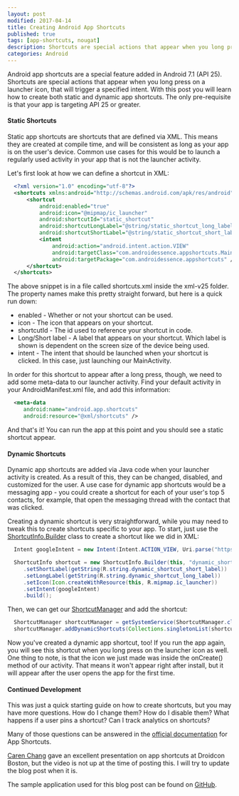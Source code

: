 ```yaml
---
layout: post
modified: 2017-04-14
title: Creating Android App Shortcuts
published: true
tags: [app-shortcuts, nougat]
description: Shortcuts are special actions that appear when you long press on a launcher icon. This post teaches how to implement them.
categories: Android
---
```


Android app shortcuts are a special feature added in Android 7.1 (API 25). Shortcuts are special actions that appear when you long press on a launcher icon, that will trigger a specified intent. With this post you will learn how to create both static and dynamic app shortcuts. The only pre-requisite is that your app is targeting API 25 or greater.

#### Static Shortcuts

Static app shortcuts are shortcuts that are defined via XML. This means they are created at compile time, and will be consistent as long as your app is on the user's device. Common use cases for this would be to launch a regularly used activity in your app that is not the launcher activity.

<!--more-->

Let's first look at how we can define a shortcut in XML:

```xml
  <?xml version="1.0" encoding="utf-8"?>
  <shortcuts xmlns:android="http://schemas.android.com/apk/res/android">
      <shortcut
          android:enabled="true"
          android:icon="@mipmap/ic_launcher"
          android:shortcutId="static_shortcut"
          android:shortcutLongLabel="@string/static_shortcut_long_label"
          android:shortcutShortLabel="@string/static_shortcut_short_label">
          <intent
              android:action="android.intent.action.VIEW"
              android:targetClass="com.androidessence.appshortcuts.MainActivity"
              android:targetPackage="com.androidessence.appshortcuts" />
      </shortcut>
  </shortcuts>
```

The above snippet is in a file called shortcuts.xml inside the xml-v25 folder. The property names make this pretty straight forward, but here is a quick run down:

 - enabled - Whether or not your shortcut can be used.
 - icon - The icon that appears on your shortcut.
 - shortcutId - The id used to reference your shortcut in code.
 - Long/Short label - A label that appears on your shortcut. Which label is shown is dependent on the screen size of the device being used.
 - intent - The intent that should be launched when your shortcut is clicked. In this case, just launching our MainActivity.

In order for this shortcut to appear after a long press, though, we need to add some meta-data to our launcher activity. Find your default activity in your AndroidManifest.xml file, and add this information:

```xml
  <meta-data
     android:name="android.app.shortcuts"
     android:resource="@xml/shortcuts" />
```

And that's it! You can run the app at this point and you should see a static shortcut appear.

#### Dynamic Shortcuts

Dynamic app shortcuts are added via Java code when your launcher activity is created. As a result of this, they can be changed, disabled, and customized for the user. A use case for dynamic app shortcuts would be a messaging app - you could create a shortcut for each of your user's top 5 contacts, for example, that open the messaging thread with the contact that was clicked.

Creating a dynamic shortcut is very straightforward, while you may need to tweak this to create shortcuts specific to your app. To start, just use the [ShortcutInfo.Builder](https://developer.android.com/reference/android/content/pm/ShortcutInfo.html) class to create a shortcut like we did in XML:

```java
  Intent googleIntent = new Intent(Intent.ACTION_VIEW, Uri.parse("https://www.google.com"));

  ShortcutInfo shortcut = new ShortcutInfo.Builder(this, "dynamic_shortcut")
     .setShortLabel(getString(R.string.dynamic_shortcut_short_label))
     .setLongLabel(getString(R.string.dynamic_shortcut_long_label))
     .setIcon(Icon.createWithResource(this, R.mipmap.ic_launcher))
     .setIntent(googleIntent)
     .build();
```

Then, we can get our [ShortcutManager](https://developer.android.com/reference/android/content/pm/ShortcutManager.html) and add the shortcut:

```java
  ShortcutManager shortcutManager = getSystemService(ShortcutManager.class);
  shortcutManager.addDynamicShortcuts(Collections.singletonList(shortcut));
```

Now you've created a dynamic app shortcut, too! If you run the app again, you will see this shortcut when you long press on the launcher icon as well. One thing to note, is that the icon we just made was inside the onCreate() method of our activity. That means it won't appear right after install, but it will appear after the user opens the app for the first time.

#### Continued Development

This was just a quick starting guide on how to create shortcuts, but you may have more questions. How do I change them? How do I disable them? What happens if a user pins a shortcut? Can I track analytics on shortcuts?

Many of those questions can be answered in the [official documentation](https://developer.android.com/guide/topics/ui/shortcuts.html) for App Shortcuts.

[Caren Chang](https://twitter.com/calren24) gave an excellent presentation on app shortcuts at Droidcon Boston, but the video is not up at the time of posting this. I will try to update the blog post when it is.

The sample application used for this blog post can be found on [GitHub](https://github.com/androidessence/App-Shortcuts).